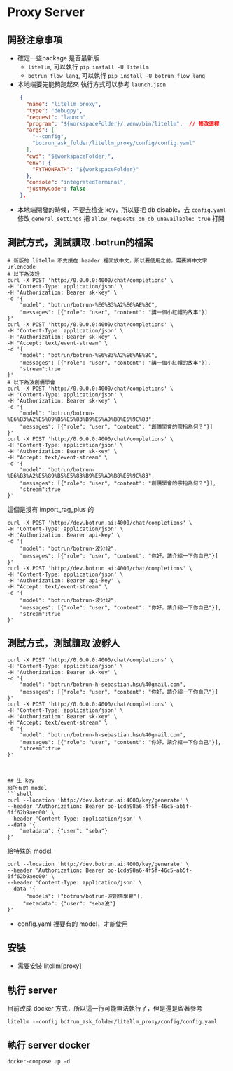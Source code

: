 # Proxy Server

## 開發注意事項
- 確定一些package 是否最新版
  - `litellm`, 可以執行 `pip install -U litellm`
  - `botrun_flow_lang`, 可以執行 `pip install -U botrun_flow_lang`
- 本地端要先能夠跑起來
執行方式可以參考 `launch.json`
```json
    {
      "name": "litellm proxy",
      "type": "debugpy",
      "request": "launch",
      "program": "${workspaceFolder}/.venv/bin/litellm",  // 修改這裡
      "args": [
        "--config",
        "botrun_ask_folder/litellm_proxy/config/config.yaml"
      ],
      "cwd": "${workspaceFolder}",
      "env": {
        "PYTHONPATH": "${workspaceFolder}"
      },
      "console": "integratedTerminal",
      "justMyCode": false
    },

```
- 本地端開發的時候，不要去檢查 key，所以要把 db disable，去 `config.yaml`修改 `general_settings`
  把 `allow_requests_on_db_unavailable: true` 打開

## 測試方式，測試讀取 .botrun的檔案
```shell
# 新版的 litellm 不支援在 header 裡面放中文，所以要使用之前，需要將中文字 urlencode
# 以下為波殼
curl -X POST 'http://0.0.0.0:4000/chat/completions' \
-H 'Content-Type: application/json' \
-H 'Authorization: Bearer sk-key' \
-d '{
    "model": "botrun/botrun-%E6%B3%A2%E6%AE%BC",
    "messages": [{"role": "user", "content": "講一個小紅帽的故事"}]
}'
curl -X POST 'http://0.0.0.0:4000/chat/completions' \
-H 'Content-Type: application/json' \
-H 'Authorization: Bearer sk-key' \
-H "Accept: text/event-stream" \
-d '{
    "model": "botrun/botrun-%E6%B3%A2%E6%AE%BC",
    "messages": [{"role": "user", "content": "講一個小紅帽的故事"}],
    "stream":true
}'
# 以下為波創價學會
curl -X POST 'http://0.0.0.0:4000/chat/completions' \
-H 'Content-Type: application/json' \
-H 'Authorization: Bearer sk-key' \
-d '{
    "model": "botrun/botrun-%E6%B3%A2%E5%89%B5%E5%83%B9%E5%AD%B8%E6%9C%83",
    "messages": [{"role": "user", "content": "創價學會的宗指為何？"}]
}'
curl -X POST 'http://0.0.0.0:4000/chat/completions' \
-H 'Content-Type: application/json' \
-H 'Authorization: Bearer sk-key' \
-H "Accept: text/event-stream" \
-d '{
    "model": "botrun/botrun-%E6%B3%A2%E5%89%B5%E5%83%B9%E5%AD%B8%E6%9C%83",
    "messages": [{"role": "user", "content": "創價學會的宗指為何？"}],
    "stream":true
}'
```
這個是沒有 import_rag_plus 的
```shell
curl -X POST 'http://dev.botrun.ai:4000/chat/completions' \
-H 'Content-Type: application/json' \
-H 'Authorization: Bearer api-key' \
-d '{
    "model": "botrun/botrun-波分段",
    "messages": [{"role": "user", "content": "你好，請介紹一下你自己"}]
}'
curl -X POST 'http://dev.botrun.ai:4000/chat/completions' \
-H 'Content-Type: application/json' \
-H 'Authorization: Bearer api-key' \
-H "Accept: text/event-stream" \
-d '{
    "model": "botrun/botrun-波分段",
    "messages": [{"role": "user", "content": "你好，請介紹一下你自己"}],
    "stream":true
}'

```

## 測試方式，測試讀取 波孵人
```shell
curl -X POST 'http://0.0.0.0:4000/chat/completions' \
-H 'Content-Type: application/json' \
-H 'Authorization: Bearer sk-key' \
-d '{
    "model": "botrun/botrun-h-sebastian.hsu%40gmail.com",
    "messages": [{"role": "user", "content": "你好，請介紹一下你自己"}]
}'
curl -X POST 'http://0.0.0.0:4000/chat/completions' \
-H 'Content-Type: application/json' \
-H 'Authorization: Bearer sk-key' \
-H "Accept: text/event-stream" \
-d '{
    "model": "botrun/botrun-h-sebastian.hsu%40gmail.com",
    "messages": [{"role": "user", "content": "你好，請介紹一下你自己"}],
    "stream":true
}'



## 生 key
給所有的 model
```shell
curl --location 'http://dev.botrun.ai:4000/key/generate' \
--header 'Authorization: Bearer bo-1cda98a6-4f5f-46c5-ab5f-6ff62b9aec00' \
--header 'Content-Type: application/json' \
--data '{
    "metadata": {"user": "seba"}
}'
```
給特殊的 model
```shell
curl --location 'http://dev.botrun.ai:4000/key/generate' \
--header 'Authorization: Bearer bo-1cda98a6-4f5f-46c5-ab5f-6ff62b9aec00' \
--header 'Content-Type: application/json' \
--data '{
      "models": ["botrun/botrun-波創價學會"],
     "metadata": {"user": "seba波"}
}'
```

- config.yaml 裡要有的 model，才能使用
## 安裝
- 需要安裝 litellm[proxy]

## 執行 server
目前改成 docker 方式，所以這一行可能無法執行了，但是還是留著參考
```shell
litellm --config botrun_ask_folder/litellm_proxy/config/config.yaml
```

## 執行 server docker
```shell
docker-compose up -d
```
